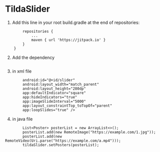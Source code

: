 # TildaSlider

1. Add this line in your root build.gradle at the end of repositories:

```	allprojects {
		repositories {
			...
			maven { url 'https://jitpack.io' }
		}
	}
```

2. Add the dependency
```	        implementation 'com.github.amjadrad:TildaSlider:0.0.1'
```

3. in xml file
```<ir.tildaweb.tilda_slider.views.TildaSlider
        android:id="@+id/slider"
        android:layout_width="match_parent"
        android:layout_height="280dp"
        app:defaultIndicator="square"
        app:hideIndicators="true"
        app:imageSlideInterval="5000"
        app:layout_constraintTop_toTopOf="parent"
        app:loopSlides="true" />
 ```

4. in java file
```TildaSlider tildaSlider = findViewById(R.id.slider);
        List<Poster> posterList = new ArrayList<>();
        posterList.add(new RemoteImage("https://example.com/1.jpg"));
        posterList.add(new RemoteVideo(Uri.parse("https://example.com/a.mp4")));
        tildaSlider.setPosters(posterList);
 ```
